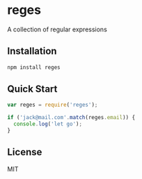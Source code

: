 reges
==========

A collection of regular expressions

## Installation
```bash
npm install reges
```

## Quick Start
```javascript
var reges = require('reges');

if ('jack@mail.com'.match(reges.email)) {
  console.log('let go');
}
```

## License

MIT
